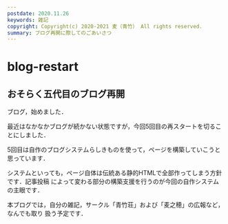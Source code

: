 ```yaml
---
postdate: 2020.11.26
keywords: 雑記
copyright: Copyright(c) 2020-2021 麦（青竹） All rights reserved.
summary: ブログ再開に際してのごあいさつ 
---
```


# blog-restart

## おそらく五代目のブログ再開

ブログ，始めました．

最近はなかなかブログが続かない状態ですが，今回5回目の再スタートを切ることにしました．

5回目は自作のブログシステムらしきものを使って，ページを構築していこうと思っています．

システムといっても，ページ自体は伝統ある静的HTMLで全部作ってしまう方針です．記事投稿
によって変わる部分の構築支援を行うのが今回の自作システムの主眼です．

本ブログでは，自分の雑記，サークル「青竹荘」および「麦之穂」の広報など，なんでも取り
扱う予定です．
